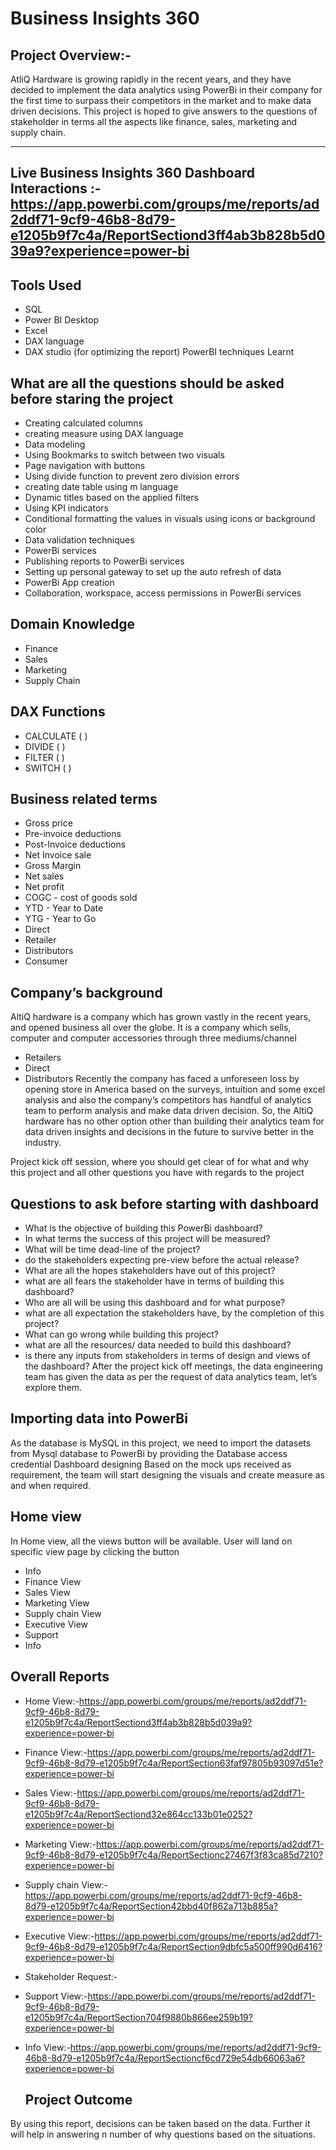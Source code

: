 # Business Insights 360
## Project Overview:-
AtliQ Hardware is growing rapidly in the recent years, and they have decided to implement the data analytics using PowerBi in their company for the first time to surpass their competitors in the market and to make data driven decisions. This project is hoped to give answers to the questions of stakeholder in terms all the aspects like finance, sales, marketing and supply chain.

----------------------------------------------------
Live Business Insights 360 Dashboard Interactions :- https://app.powerbi.com/groups/me/reports/ad2ddf71-9cf9-46b8-8d79-e1205b9f7c4a/ReportSectiond3ff4ab3b828b5d039a9?experience=power-bi
----------------------------------------------------

## Tools Used
- SQL
- Power BI Desktop
- Excel
- DAX language
- DAX studio (for optimizing the report)
PowerBI techniques Learnt
## What are all the questions should be asked before staring the project
- Creating calculated columns
- creating measure using DAX language
- Data modeling
- Using Bookmarks to switch between two visuals
- Page navigation with buttons
- Using divide function to prevent zero division errors
- creating date table using m language
- Dynamic titles based on the applied filters
- Using KPI indicators
- Conditional formatting the values in visuals using icons or background color
- Data validation techniques
- PowerBi services
- Publishing reports to PowerBi services
- Setting up personal gateway to set up the auto refresh of data
- PowerBi App creation
- Collaboration, workspace, access permissions in PowerBi services
## Domain Knowledge
- Finance
- Sales
- Marketing
- Supply Chain
## DAX Functions
- CALCULATE ( )
- DIVIDE ( )
- FILTER ( )
- SWITCH ( )
## Business related terms
- Gross price
- Pre-invoice deductions
- Post-Invoice deductions
- Net Invoice sale
- Gross Margin
- Net sales
- Net profit
- COGC - cost of goods sold
- YTD - Year to Date
- YTG - Year to Go
- Direct
- Retailer
- Distributors
- Consumer
## Company’s background
AltiQ hardware is a company which has grown vastly in the recent years, and opened business all over the globe. It is a company which sells, computer and computer accessories through three mediums/channel

  - Retailers
  - Direct
  - Distributors
Recently the company has faced a unforeseen loss by opening store in America based on the surveys, intuition and some excel analysis and also the company’s competitors has handful of analytics team to perform analysis and make data driven decision. So, the AltiQ hardware has no other option other than building their analytics team for data driven insights and decisions in the future to survive better in the industry.

Project kick off session, where you should get clear of for what and why this project and all other questions you have with regards to the project

## Questions to ask before starting with dashboard
- What is the objective of building this PowerBi dashboard?
- In what terms the success of this project will be measured?
- What will be time dead-line of the project?
- do the stakeholders expecting pre-view before the actual release?
- What are all the hopes stakeholders have out of this project?
- what are all fears the stakeholder have in terms of building this dashboard?
- Who are all will be using this dashboard and for what purpose?
- what are all expectation the stakeholders have, by the completion of this project?
- What can go wrong while building this project?
- what are all the resources/ data needed to build this dashboard?
- is there any inputs from stakeholders in terms of design and views of the dashboard?
After the project kick off meetings, the data engineering team has given the data as per the request of data analytics team, let’s explore them.

## Importing data into PowerBi
As the database is MySQL in this project, we need to import the datasets from Mysql database to PowerBi by providing the Database access credential
Dashboard designing
Based on the mock ups received as requirement, the team will start designing the visuals and create measure as and when required.

## Home view
In Home view, all the views button will be available. User will land on specific view page by clicking the button

- Info
- Finance View
- Sales View
- Marketing View
- Supply chain View
- Executive View
- Support
- Info
 ## Overall Reports
- Home View:-https://app.powerbi.com/groups/me/reports/ad2ddf71-9cf9-46b8-8d79-e1205b9f7c4a/ReportSectiond3ff4ab3b828b5d039a9?experience=power-bi
- Finance View:-https://app.powerbi.com/groups/me/reports/ad2ddf71-9cf9-46b8-8d79-e1205b9f7c4a/ReportSection63faf97805b93097d51e?experience=power-bi
- Sales View:-https://app.powerbi.com/groups/me/reports/ad2ddf71-9cf9-46b8-8d79-e1205b9f7c4a/ReportSectiond32e864cc133b01e0252?experience=power-bi
- Marketing View:-https://app.powerbi.com/groups/me/reports/ad2ddf71-9cf9-46b8-8d79-e1205b9f7c4a/ReportSectionc27467f3f83ca85d7210?experience=power-bi
- Supply chain View:-https://app.powerbi.com/groups/me/reports/ad2ddf71-9cf9-46b8-8d79-e1205b9f7c4a/ReportSection42bbd40f862a713b885a?experience=power-bi
- Executive View:-https://app.powerbi.com/groups/me/reports/ad2ddf71-9cf9-46b8-8d79-e1205b9f7c4a/ReportSection9dbfc5a500ff990d6416?experience=power-bi
- Stakeholder Request:-
- Support View:-https://app.powerbi.com/groups/me/reports/ad2ddf71-9cf9-46b8-8d79-e1205b9f7c4a/ReportSection704f9880b866ee259b19?experience=power-bi
- Info View:-https://app.powerbi.com/groups/me/reports/ad2ddf71-9cf9-46b8-8d79-e1205b9f7c4a/ReportSectioncf6cd729e54db66063a6?experience=power-bi

  ## Project Outcome
By using this report, decisions can be taken based on the data. Further it will help in answering n number of why questions based on the situations.



 
